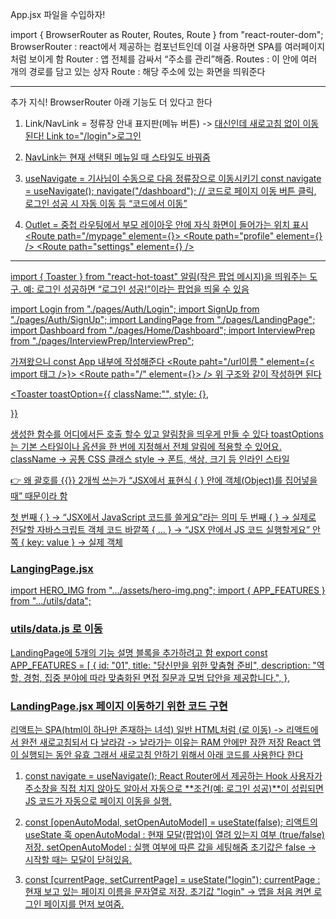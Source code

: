 App.jsx 파일을 수입하자!

import { BrowserRouter as Router, Routes, Route } from "react-router-dom";
BrowserRouter : react에서 제공하는 컴포넌트인데 이걸 사용하면 SPA를 여러페이지처럼 보이게 함
Router : 앱 전체를 감싸서 “주소를 관리”해줌.
Routes : 이 안에 여러 개의 경로를 담고 있는 상자
Route : 해당 주소에 있는 화면을 띄워준다

---
추가 지식!
BrowserRouter 아래 기능도 더 있다고 한다

1. Link/NavLink = 정류장 안내 표지판(메뉴 버튼)
    -> <a href> 대신인데 새로고침 없이 이동된다!
    Link to="/login">로그인</Link>

2. NavLink는 현재 선택된 메뉴일 때 스타일도 바꿔줌

3. useNavigate = 기사님이 수동으로 다음 정류장으로 이동시키기
    const navigate = useNavigate();
    navigate("/dashboard"); // 코드로 페이지 이동
    버튼 클릭, 로그인 성공 시 자동 이동 등 “코드에서 이동”


4. Outlet = 중첩 라우팅에서 부모 레이아웃 안에 자식 화면이 들어가는 위치 표시
            <Route path="/mypage" element={<MyPageLayout />}>
            <Route path="profile" element={<Profile />} />
            <Route path="settings" element={<Settings />} />
          </Route>
---

import { Toaster } from "react-hot-toast"
알림(작은 팝업 메시지)을 띄워주는 도구.
예: 로그인 성공하면 “로그인 성공!”이라는 팝업을 띄울 수 있음

import Login from "./pages/Auth/Login";
import SignUp from "./pages/Auth/SignUp";
import LandingPage from "./pages/LandingPage";
import Dashboard from "./pages/Home/Dashboard";
import InterviewPrep from "./pages/InterviewPrep/InterviewPrep";

가져왔으니 const App 내부에 작성해준다
<Router>
  <Routes>
    <Route paht="/url이름 " element={< import 태그 />}>
    <Route path="/" element={<LandingPage />}> />
위 구조와 같이 작성하면 된다

<Toaster 
  toastOption={{
      className:"",
      style: {},

  }}
>
<Toaster /> 생성한 함수를 어디에서든 호출 할수 있고
알림창을 띄우게 만들 수 있다
toastOptions는 기본 스타일이나 옵션을 한 번에 지정해서 전체 알림에 적용할 수 있어요.
className → 공통 CSS 클래스
style → 폰트, 색상, 크기 등 인라인 스타일


👉 왜 괄호를 {{}} 2개씩 쓰는가
“JSX에서 표현식 { } 안에 객체(Object)를 집어넣을 때” 때문이라 함

첫 번째 { } → “JSX에서 JavaScript 코드를 쓸게요”라는 의미
두 번째 { } → 실제로 전달할 자바스크립트 객체 코드 
바깥쪽 { ... } → “JSX 안에서 JS 코드 실행할게요”
안쪽 { key: value } → 실제 객체


### LangingPage.jsx
import HERO_IMG from ".../assets/hero-img.png";
import { APP_FEATURES } from ".../utils/data";

### utils/data.js 로 이동
LandingPage에 5개의 기능 설명 블록을 추가하려고 함
export const APP_FEATURES = [
  {
    id: "01",
    title: "당신만을 위한 맞춤형 준비",
    description:
      "역할, 경험, 집중 분야에 따라 맞춤화된 면접 질문과 모범 답안을 제공합니다.",
  },

### LandingPage.jsx 페이지 이동하기 위한 코드 구현
리액트는 SPA(html이 하나만 존재하는 녀석)
일반 HTML처럼 (<a href>로 이동) -> 리액트에서 완전 새로고침되서 다 날라감
-> 날라가는 이유는 RAM 안에만 잠깐 저장 React 앱이 실행되는 동안 유효
그래서 새로고침 안하기 위해서 아래 코드를 사용한다 한다

1. const navigate = useNavigate();
    React Router에서 제공하는 Hook
    사용자가 주소창을 직접 치지 않아도 알아서 자동으로
    **조건(예: 로그인 성공)**이 성립되면 JS 코드가 자동으로 페이지 이동을 실행.

2. const [openAutoModal, setOpenAutoModel] = useState(false);
      리액트의 useState 훅
      openAutoModal : 현재 모달(팝업)이 열려 있는지 여부 (true/false) 저장.
      setOpenAutoModel : 실행 여부에 따른 값을 세팅해줌
      초기값은 false → 시작할 때는 모달이 닫혀있음.

3. const [currentPage, setCurrentPage] = useState("login");
    currentPage : 현재 보고 있는 페이지 이름을 문자열로 저장.
    초기값 "login" → 앱을 처음 켜면 로그인 페이지를 먼저 보여줌.
